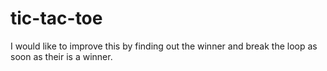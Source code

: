 # tic-tac-toe
I would like to improve this by finding out the winner and break the loop as soon as their is a winner. 
